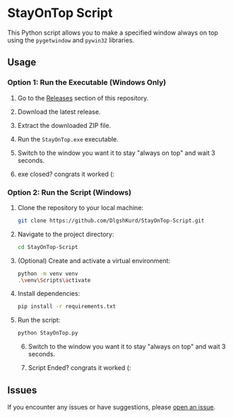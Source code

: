 # StayOnTop Script

This Python script allows you to make a specified window always on top using the `pygetwindow` and `pywin32` libraries.

## Usage

### Option 1: Run the Executable (Windows Only)

1. Go to the [Releases](https://github.com/DlgshKurd/StayOnTop-Script/releases) section of this repository.

2. Download the latest release.

3. Extract the downloaded ZIP file.

4. Run the `StayOnTop.exe` executable.

5. Switch to the window you want it to stay "always on top" and wait 3 seconds.  

6. exe closed? congrats it worked (:

### Option 2: Run the Script (Windows)

1. Clone the repository to your local machine:

    ```bash
    git clone https://github.com/DlgshKurd/StayOnTop-Script.git
    ```

2. Navigate to the project directory:

    ```bash
    cd StayOnTop-Script
    ```

3. (Optional) Create and activate a virtual environment:

    ```bash
    python -m venv venv
    .\venv\Scripts\activate 

    ```

4. Install dependencies:

    ```bash
    pip install -r requirements.txt
    ```

5. Run the script:

    ```bash
    python StayOnTop.py
    ```
    6. Switch to the window you want it to stay "always on top" and wait 3 seconds.  

    7. Script Ended? congrats it worked (:


## Issues

If you encounter any issues or have suggestions, please [open an issue](https://github.com/DlgshKurd/StayOnTop-Script/issues).

